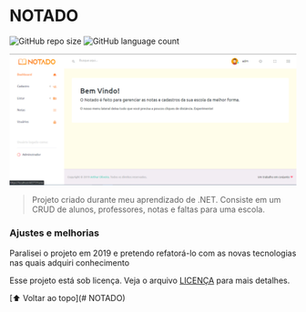 # NOTADO

![GitHub repo size](https://img.shields.io/github/repo-size/rhtua/NOTADO?style=for-the-badge)
![GitHub language count](https://img.shields.io/github/languages/count/rhtua/Notado?style=for-the-badge)


<img src="screenshot.png" alt="Tela inicial">

> Projeto criado durante meu aprendizado de .NET. Consiste em um CRUD de alunos, professores, notas e faltas para uma escola.

### Ajustes e melhorias

Paralisei o projeto em 2019 e pretendo refatorá-lo com as novas tecnologias nas quais adquiri conhecimento

Esse projeto está sob licença. Veja o arquivo [LICENÇA](LICENSE.md) para mais detalhes.

[⬆ Voltar ao topo](# NOTADO)<br>
